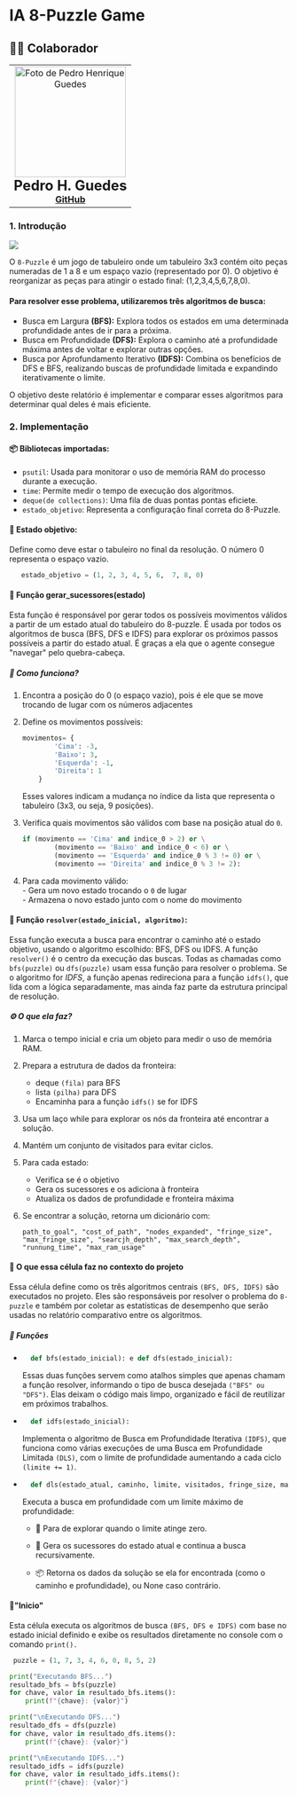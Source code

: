 # IA 8-Puzzle Game
## 🧑‍🏫 Colaborador
  <table>
    <tr>
      <td align="center">
        <a>
          <img src="https://arquivos.ufrrj.br/arquivos/2023114195c004360761553a8ff546c1c/IMG-20221020-WA0089.jpeg" width="200px;" alt="Foto de Pedro Henrique Guedes"/><br>
          <sub>
            <span style="font-size: 25px;"><b>Pedro H. Guedes</b></span><br>
          </sub>
        </a>
        <a href="https://github.com/PecMont"><b>GitHub</b></a>
      </td>
    </tr>
  </table>

### 1. Introdução

<img src="https://encrypted-tbn0.gstatic.com/images?q=tbn:ANd9GcRdN6Edz9MtnsgZ2Y9nH311jY20uhUalFau-g&s">
 
O `8-Puzzle` é um jogo de tabuleiro onde um tabuleiro 3x3 contém oito peças numeradas de 1 a 8 e um espaço vazio (representado por 0). O objetivo é reorganizar as peças para atingir o estado final: (1,2,3,4,5,6,7,8,0).

#### Para resolver esse problema, utilizaremos três algoritmos de busca:
 - Busca em Largura **(BFS):** Explora todos os estados em uma determinada profundidade antes de ir para a próxima.
 - Busca em Profundidade **(DFS):** Explora o caminho até a profundidade máxima antes de voltar e explorar outras opções.
 - Busca por Aprofundamento Iterativo **(IDFS):** Combina os benefícios de DFS e BFS, realizando buscas de profundidade limitada e expandindo iterativamente o limite.

 O objetivo deste relatório é implementar e comparar esses algoritmos para determinar qual deles é mais eficiente.
 
### 2. Implementação
#### 📦 Bibliotecas importadas:
 - `psutil`: Usada para monitorar o uso de memória RAM do processo durante a execução.
 - `time`: Permite medir o tempo de execução dos algoritmos.
 - `deque(de collections)`: Uma fila de duas pontas pontas eficiete.
 - `estado_objetivo`: Representa a configuração final correta do 8-Puzzle.
 
#### 🎯 Estado objetivo:

Define como deve estar o tabuleiro no final da resolução. O número 0 representa o espaço vazio.
 ```py
    estado_objetivo = (1, 2, 3, 4, 5, 6,  7, 8, 0)
```
#### 🔄 Função gerar_sucessores(estado)

Esta função é responsável por gerar todos os possíveis movimentos válidos a partir de um estado atual do tabuleiro do 8-puzzle. É usada por todos os algoritmos de busca (BFS, DFS e IDFS) para explorar os próximos passos possíveis a partir do estado atual. É graças a ela que o agente consegue "navegar" pelo quebra-cabeça.
##### 🧠 Como funciona?
1. Encontra a posição do 0 (o espaço vazio), pois é ele que se move trocando de lugar com os números adjacentes 


2. Define os movimentos possíveis:
    ```py
    movimentos= {
            'Cima': -3,  
            'Baixo': 3,  
            'Esquerda': -1,  
            'Direita': 1  
        }
    ```
     Esses valores indicam a mudança no índice da lista que representa o tabuleiro (3x3, ou seja, 9 posições).

3. Verifica quais movimentos são válidos com base na posição atual do `0`.
    ```py
    if (movimento == 'Cima' and indice_0 > 2) or \
            (movimento == 'Baixo' and indice_0 < 6) or \
            (movimento == 'Esquerda' and indice_0 % 3 != 0) or \
            (movimento == 'Direita' and indice_0 % 3 != 2):
    ```

4. Para cada movimento válido: <br>
<space> - Gera um novo estado trocando o `0` de lugar <br>
<space> - Armazena o novo estado junto com o nome do movimento<br>

#### 🧠 Função `resolver(estado_inicial, algoritmo)`:
 Essa função executa a busca para encontrar o caminho até o estado objetivo, usando o algoritmo escolhido: BFS, DFS ou IDFS. A função `resolver()` é o centro da execução das buscas. Todas as chamadas como `bfs(puzzle)` ou `dfs(puzzle)` usam essa função para resolver o problema.
Se o algoritmo for *IDFS*, a função apenas redireciona para a função `idfs()`, que lida com a lógica separadamente, mas ainda faz parte da estrutura principal de resolução.
##### ⚙️ O que ela faz?
1. Marca o tempo inicial e cria um objeto para medir o uso de memória RAM.

2. Prepara a estrutura de dados da fronteira:

    - deque `(fila)` para BFS
    - lista `(pilha)` para DFS
    - Encaminha para a função `idfs()` se for IDFS

3. Usa um laço while para explorar os nós da fronteira até encontrar a solução.

4. Mantém um conjunto de visitados para evitar ciclos.

5. Para cada estado:

    - Verifica se é o objetivo
    - Gera os sucessores e os adiciona à fronteira
    - Atualiza os dados de profundidade e fronteira máxima

6. Se encontrar a solução, retorna um dicionário com:

    `path_to_goal", "cost_of_path", "nodes_expanded", "fringe_size", "max_fringe_size", "searcjh_depth", "max_search_depth", "runnung_time", "max_ram_usage"`

#### 📌 O que essa célula faz no contexto do projeto
Essa célula define como os três algoritmos centrais `(BFS, DFS, IDFS)` são executados no projeto.
Eles são responsáveis por resolver o problema do `8-puzzle` e também por coletar as estatísticas de desempenho que serão usadas no relatório comparativo entre os algoritmos.
##### 🧠 Funções
- ```py
    def bfs(estado_inicial): e def dfs(estado_inicial):
    ```
    Essas duas funções servem como atalhos simples que apenas chamam a função resolver, informando o tipo de busca desejada `("BFS" ou "DFS")`. Elas deixam o código mais limpo, organizado e fácil de reutilizar em próximos trabalhos.


- ```py
    def idfs(estado_inicial):
    ```

    Implementa o algoritmo de Busca em Profundidade Iterativa `(IDFS)`, que funciona como várias execuções de uma Busca em Profundidade Limitada `(DLS)`, com o limite de profundidade aumentando a cada ciclo `(limite += 1)`.


- ```py
    def dls(estado_atual, caminho, limite, visitados, fringe_size, max_fringe_size):
    ```
    Executa a busca em profundidade com um limite máximo de profundidade:
    - 🚫 Para de explorar quando o limite atinge zero.

    - 🔄 Gera os sucessores do estado atual e continua a busca recursivamente.

    - 📦 Retorna os dados da solução se ela for encontrada (como o caminho e profundidade), ou None caso contrário.

#### 📌"Inicio"
 Esta célula executa os algoritmos de busca `(BFS, DFS e IDFS)` com base no estado inicial definido e exibe os resultados diretamente no console com o comando `print().`
```py
 puzzle = (1, 7, 3, 4, 6, 0, 8, 5, 2)

print("Executando BFS...")
resultado_bfs = bfs(puzzle)
for chave, valor in resultado_bfs.items():
    print(f"{chave}: {valor}")

print("\nExecutando DFS...")
resultado_dfs = dfs(puzzle)
for chave, valor in resultado_dfs.items():
    print(f"{chave}: {valor}")

print("\nExecutando IDFS...")
resultado_idfs = idfs(puzzle)
for chave, valor in resultado_idfs.items():
    print(f"{chave}: {valor}")
```
